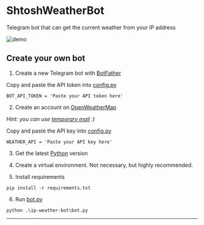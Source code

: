 # ShtoshWeatherBot

Telegram bot that can get the current weather from your IP address

![demo](demo.gif)

## Create your own bot

1. Create a new Telegram bot with [BotFather](https://web.telegram.org/k/#@BotFather)

Copy and paste the API token into [config.py](ip-weather-bot/config.py)

`BOT_API_TOKEN = 'Paste your API token here'`

2. Create an account on [OpenWeatherMap](https://home.openweathermap.org/users/sign_up)

_Hint: you can use [temporary mail](https://tempail.com/en/) :)_

Сopy and paste the API key into [config.py](ip-weather-bot/config.py)

`WEATHER_API = 'Paste your API key here'`

3. Get the latest [Python](https://www.python.org/downloads/) version

4. Create a virtual environment. Not necessary, but highly recommended.

5. Install requirements

`pip install -r requirements.txt`

6. Run [bot.py](ip-weather-bot/bot.py)

`python .\ip-weather-bot\bot.py`

---